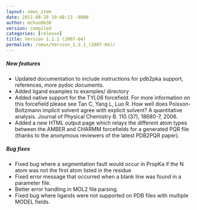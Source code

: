 ```yaml
---
layout: news_item
date: 2011-08-28 19:48:13 -0800
author: mchun0630
version: compiled
categories: [release]
title: Version 1.2.1 (2007-04)
permalink: /news/Version_1.2.1_(2007-04)/
---
```


<h5>New features</h5>
<ul>
<li>Updated documentation to include instructions for pdb2pka support, references, more pydoc documents.</li>
<li>Added ligand examples to examples/ directory</li>
<li>Added native support for the TYL06 forcefield.  For more information on this forcefield please see Tan C, Yang L, Luo R.  How well does Poisson-Boltzmann implicit solvent agree with explicit solvent? A quantitative analysis. Journal of Physical Chemistry B.  110 (37), 18680-7, 2006. </li>
<li>Added a new HTML output page which relays the different atom types between the AMBER and CHARMM forcefields for a generated PQR file (thanks to the anonymous reviewers of the latest PDB2PQR paper).</li>
</ul>

<h5>Bug fixes</h5>
<ul>
<li>Fixed bug where a segmentation fault would occur in PropKa if the N atom was not the first atom listed in the residue</li>
<li>Fixed error message that occurred when a blank line was found in a parameter file.</li>
<li>Better error handling in MOL2 file parsing.</li>
<li>Fixed bug where ligands were not supported on PDB files with multiple MODEL fields.</li>
</ul>

